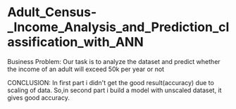 # Adult_Census-_Income_Analysis_and_Prediction_classification_with_ANN


Business Problem: Our task is to analyze the dataset and predict whether the income of an adult will exceed 50k per year or not


CONCLUSION: In first part i didn't get the good result(accuracy) due to scaling of data. So,in second part i build a model with unscaled dataset, it gives good accuracy.

